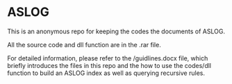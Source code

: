 # ASLOG
This is an anonymous repo for keeping the codes the documents of ASLOG.

All the source code and dll function are in the .rar file.

For detailed information, please refer to the /guidlines.docx file, which briefly introduces the files in this repo and the how to use the codes/dll function to build an ASLOG index as well as querying recursive rules. 

